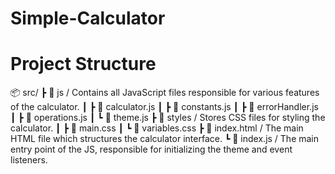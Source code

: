 # Simple-Calculator

# Project Structure

📦 src/
┣ 📂 js / Contains all JavaScript files responsible for various features of the calculator.
┃ ┣ 📜 calculator.js
┃ ┣ 📜 constants.js
┃ ┣ 📜 errorHandler.js
┃ ┣ 📜 operations.js
┃ ┗ 📜 theme.js
┣ 📂 styles / Stores CSS files for styling the calculator.
┃ ┣ 📜 main.css
┃ ┗ 📜 variables.css
┣ 📜 index.html / The main HTML file which structures the calculator interface.
┗ 📜 index.js / The main entry point of the JS, responsible for initializing the theme and event listeners.
